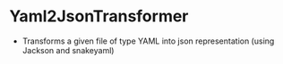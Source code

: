 # Yaml2JsonTransformer
* Transforms a given file of type YAML into json representation (using Jackson and snakeyaml)
<Description will follow>
